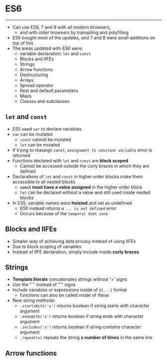 # ES6
---

* Can use ES6, 7 and 8 with all modern browsers,
  * and with older browsers by transpiling and polyfilling
* ES6 bought most of the updates, and 7 and 8 were small additions on top of this
* The areas updated with ES6 were:
  * variable declaration: `let` and `const`
  * Blocks and IIFEs
  * Strings
  * Arrow functions
  * Destructuring
  * Arrays
  * Spread operator
  * Rest and default parameters
  * Maps
  * Classes and subclasses

## `let` and `const`

* ES5 used `var` to declare variables
* `var` can be mutated
  * `const` cannot be mutated
  * `let` can be mutated
* If trying to reassign `const`, `assignment to constant variable` error is returned
* Functions declared with `let` and `const` are **block scoped**
  * Cannot be accessed outside the curly braces in which they are defined
* Declarations of `let` and `const` in higher order blocks make them accessible to all nested blocks
  * **`const` must have a value assigned** in the higher order block
  * `let` can be declared without a value and still used inside nested blocks
* In ES5, variable names were **hoisted** and set as undefined
  * ES6 instead returns a `... is not defined` error
  * Occurs because of the `temporal debt zone`

## Blocks and IIFEs

* Simpler way of achieving data privacy instead of using IIFEs
* Due to block scoping of variables
* Instead of IIFE declaration, simply include inside **curly braces**

## Strings

* **Template literals** concatenates strings without '+' signs
* Use the "\`" instead of "\'" signs
* Include variables or expressions inside of `${...}` format
  * functions can also be called inside of these
* New string methods:
  * `.startsWith('x')` returns boolean if string starts with character argument
  * `.endsWith('x')` returns boolean if string ends with character argument
  * `.includes('x')` returns boolean if string contains character argument
  * `.repeat(x)` repeats the string **x number of times** in the same line

## Arrow functions
